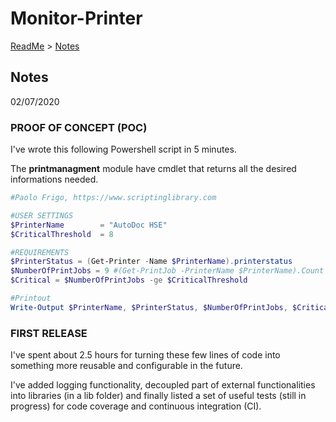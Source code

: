 # Monitor-Printer

[ReadMe](../README.md) > [Notes](notes.md)

## Notes 
02/07/2020

### PROOF OF CONCEPT (POC)

I've wrote this following Powershell script in 5 minutes.

The __printmanagment__  module have cmdlet that returns all the desired informations needed.

```powershell
#Paolo Frigo, https://www.scriptinglibrary.com

#USER SETTINGS
$PrinterName        = "AutoDoc HSE"
$CriticalThreshold  = 8

#REQUIREMENTS
$PrinterStatus = (Get-Printer -Name $PrinterName).printerstatus         #STRING
$NumberOfPrintJobs = 9 #(Get-PrintJob -PrinterName $PrinterName).Count  #INT 
$Critical = $NumberOfPrintJobs -ge $CriticalThreshold                   #BOOLEAN

#Printout 
Write-Output $PrinterName, $PrinterStatus, $NumberOfPrintJobs, $Critical
```

### FIRST RELEASE

I've spent about 2.5 hours for turning these few lines of code into something more reusable and configurable in the future.

I've added logging functionality, decoupled part of external functionalities into libraries (in a lib folder) and finally listed a set of useful tests (still in progress) for code coverage and continuous integration (CI).
